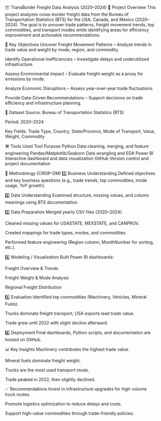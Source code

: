 📦 TransBorder Freight Data Analysis (2020–2024)
📌 Project Overview
This project analyzes cross-border freight data from the Bureau of Transportation Statistics (BTS) for the USA, Canada, and Mexico (2020–2024).
The goal is to uncover trade patterns, freight movement trends, top commodities, and transport modes while identifying areas for efficiency improvement and actionable recommendations.

🎯 Key Objectives
Uncover Freight Movement Patterns – Analyze trends in trade value and weight by mode, region, and commodity.

Identify Operational Inefficiencies – Investigate delays and underutilized infrastructure.

Assess Environmental Impact – Evaluate freight weight as a proxy for emissions by mode.

Analyze Economic Disruptions – Assess year-over-year trade fluctuations.

Provide Data-Driven Recommendations – Support decisions on trade efficiency and infrastructure planning.

📂 Dataset
Source: Bureau of Transportation Statistics (BTS)

Period: 2020–2024

Key Fields: Trade Type, Country, State/Province, Mode of Transport, Value, Weight, Commodity

🛠 Tools Used
Tool	Purpose
Python	Data cleaning, merging, and feature engineering
Pandas/Matplotlib/Seaborn	Data wrangling and EDA
Power BI	Interactive dashboard and data visualization
GitHub	Version control and project documentation

🔄 Methodology (CRISP-DM)
1️⃣ Business Understanding
Defined objectives and key business questions (e.g., trade trends, top commodities, mode usage, YoY growth).

2️⃣ Data Understanding
Examined structure, missing values, and column meanings using BTS documentation.

3️⃣ Data Preparation
Merged yearly CSV files (2020–2024).

Cleaned missing values for USASTATE, MEXSTATE, and CANPROV.

Created mappings for trade types, modes, and commodities.

Performed feature engineering (Region column, MonthNumber for sorting, etc.).

4️⃣ Modeling / Visualization
Built Power BI dashboards:

Freight Overview & Trends

Freight Weight & Mode Analysis

Regional Freight Distribution

5️⃣ Evaluation
Identified top commodities (Machinery, Vehicles, Mineral Fuels).

Trucks dominate freight transport; USA exports lead trade value.

Trade grew until 2022 with slight decline afterward.

6️⃣ Deployment
Final dashboards, Python scripts, and documentation are hosted on GitHub.

📊 Key Insights
Machinery contributes the highest trade value.

Mineral fuels dominate freight weight.

Trucks are the most used transport mode.

Trade peaked in 2022, then slightly declined.

✅ Recommendations
Invest in infrastructure upgrades for high-volume truck routes.

Promote logistics optimization to reduce delays and costs.

Support high-value commodities through trade-friendly policies.
